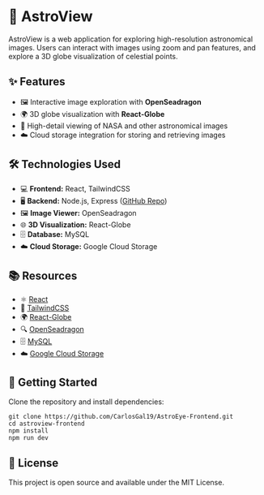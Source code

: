 <h1>🌌 AstroView</h1>
<p>AstroView is a web application for exploring high-resolution astronomical images. Users can interact with images using zoom and pan features, and explore a 3D globe visualization of celestial points.</p>

<h2>✨ Features</h2>
<ul>
    <li>🖼️ Interactive image exploration with <strong>OpenSeadragon</strong></li>
    <li>🌍 3D globe visualization with <strong>React-Globe</strong></li>
    <li>🔭 High-detail viewing of NASA and other astronomical images</li>
    <li>☁️ Cloud storage integration for storing and retrieving images</li>
</ul>

<h2>🛠️ Technologies Used</h2>
<ul>
    <li>💻 <strong>Frontend:</strong> React, TailwindCSS</li>
    <li>🖥️ <strong>Backend:</strong> Node.js, Express (<a href="https://github.com/CarlosGal19/AstroEye-Backend" target="_blank">GitHub Repo</a>)</li>
    <li>🖼️ <strong>Image Viewer:</strong> OpenSeadragon</li>
    <li>🌐 <strong>3D Visualization:</strong> React-Globe</li>
    <li>🗄️ <strong>Database:</strong> MySQL</li>
    <li>☁️ <strong>Cloud Storage:</strong> Google Cloud Storage</li>
</ul>

<h2>📚 Resources</h2>
<ul>
    <li>⚛️ <a href="https://react.dev/" target="_blank">React</a></li>
    <li>🎨 <a href="https://tailwindcss.com/" target="_blank">TailwindCSS</a></li>
    <li>🌍 <a href="https://github.com/vasturiano/react-globe.gl" target="_blank">React-Globe</a></li>
    <li>🔍 <a href="https://openseadragon.github.io/" target="_blank">OpenSeadragon</a></li>
    <li>🗄️ <a href="https://www.mysql.com/" target="_blank">MySQL</a></li>
    <li>☁️ <a href="https://cloud.google.com/storage" target="_blank">Google Cloud Storage</a></li>
</ul>

<h2>🚀 Getting Started</h2>
<p>Clone the repository and install dependencies:</p>
<pre><code>git clone https://github.com/CarlosGal19/AstroEye-Frontend.git
cd astroview-frontend
npm install
npm run dev
</code></pre>

<h2>📄 License</h2>
<p>This project is open source and available under the MIT License.</p>
